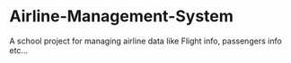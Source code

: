 # Airline-Management-System
A school project for managing airline data like Flight info, passengers info etc...
